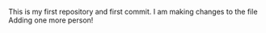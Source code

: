 This is my first repository and first commit.
I am making changes to the file 
Adding one more person!

